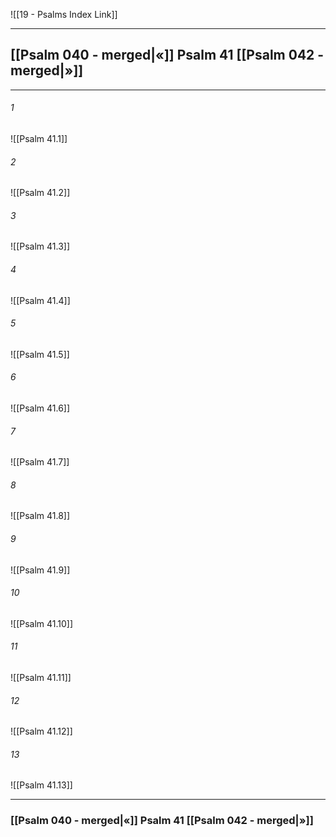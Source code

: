 ![[19 - Psalms Index Link]]

---
##  [[Psalm 040 - merged|«]] Psalm 41 [[Psalm 042 - merged|»]]

---

###### 1
![[Psalm 41.1]] 

###### 2
![[Psalm 41.2]] 

###### 3
![[Psalm 41.3]] 

###### 4
![[Psalm 41.4]]

###### 5 
![[Psalm 41.5]] 

###### 6
![[Psalm 41.6]] 

###### 7
![[Psalm 41.7]] 

###### 8
![[Psalm 41.8]] 

###### 9
![[Psalm 41.9]] 

###### 10
![[Psalm 41.10]] 

###### 11
![[Psalm 41.11]] 

###### 12
![[Psalm 41.12]]

###### 13
![[Psalm 41.13]] 


---
###  [[Psalm 040 - merged|«]] Psalm 41 [[Psalm 042 - merged|»]]